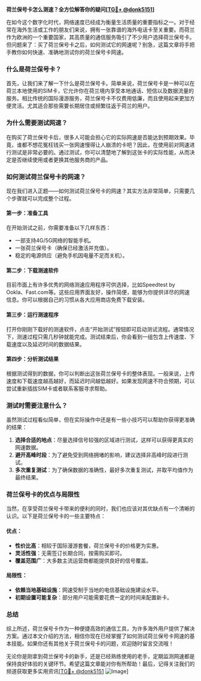 **荷兰保号卡怎么测速？全方位解答你的疑问[[TG💪+ @donk5151](https://t.me/s/donk5151)]**

在如今这个数字化时代，网络速度已经成为衡量生活质量的重要指标之一。对于经常在海外生活或工作的朋友们来说，拥有一张靠谱的海外电话卡至关重要。而荷兰作为欧洲的一个重要国家，其高质量的通信服务吸引了不少用户选择荷兰保号卡。但问题来了：买了荷兰保号卡之后，如何测试它的网速呢？别急，这篇文章将手把手教你如何快速、准确地测试你的荷兰保号卡网速。

### 什么是荷兰保号卡？

首先，让我们来了解一下什么是荷兰保号卡。简单来说，荷兰保号卡是一种可以在荷兰本地使用的SIM卡，它允许你在荷兰境内享受本地通话、短信以及数据流量的服务。相比传统的国际漫游服务，荷兰保号卡不仅费用低廉，而且使用起来更加方便灵活。尤其适合那些需要长期居住或频繁往返于荷兰的用户。

### 为什么需要测试网速？

在购买了荷兰保号卡后，很多人可能会担心它的实际网速是否能达到预期效果。毕竟，谁都不想花冤枉钱买一张网速慢得让人崩溃的卡吧？因此，在使用前对网速进行测试是非常必要的。通过测试，你可以清楚地了解到这张卡的实际性能，从而决定是否继续使用或者更换其他服务商的产品。

### 如何测试荷兰保号卡的网速？

现在我们进入正题——如何测试荷兰保号卡的网速？其实方法非常简单，只需要几个步骤就可以完成整个过程。

#### 第一步：准备工具

在开始测试之前，你需要准备以下几样东西：
- 一部支持4G/5G网络的智能手机。
- 一张荷兰保号卡（确保已经激活并充值）。
- 稳定的电源供应（避免手机因电量不足而关机）。

#### 第二步：下载测速软件

目前市面上有许多优秀的网络测速应用程序可供选择，比如Speedtest by Ookla、Fast.com等。这些应用界面友好，操作简便，能够为你提供详尽的网速信息。你可以根据自己的习惯从各大应用商店免费下载安装。

#### 第三步：运行测速程序

打开你刚刚下载好的测速软件，点击“开始测试”按钮即可启动测试流程。通常情况下，测速过程只需几秒钟就能完成。测试结束后，你会看到一组包含上传速度、下载速度以及延迟时间的数据结果。

#### 第四步：分析测试结果

根据测试得到的数据，你可以判断出这张荷兰保号卡的整体表现。一般来说，上传速度和下载速度越高越好，而延迟时间越低越好。如果发现网速不符合预期，可以尝试重新插拔SIM卡或者联系客服寻求帮助。

### 测试时需要注意什么？

虽然测试过程看似简单，但在实际操作中还是有一些小技巧可以帮助你获得更准确的结果：

1. **选择合适的地点**：尽量选择信号较强的区域进行测试，这样可以获得更真实的网速数据。
2. **避开高峰时段**：为了避免受到网络拥堵的影响，建议选择非高峰时段进行测试。
3. **多次重复测试**：为了确保数据的准确性，最好多次重复测试，并取平均值作为最终结果。

### 荷兰保号卡的优点与局限性

当然，在享受荷兰保号卡带来的便利的同时，我们也应该对其优缺点有一个清晰的认识。以下是荷兰保号卡的一些主要特点：

#### 优点：
- **性价比高**：相较于国际漫游套餐，荷兰保号卡的价格更为实惠。
- **灵活性强**：无需签订长期合同，按需购买即可。
- **覆盖范围广**：大多数主流运营商都能提供良好的信号覆盖。

#### 局限性：
- **依赖当地基础设施**：网速受制于当地的电信基础设施建设水平。
- **初期设置可能复杂**：部分用户可能需要花费一定的时间来配置新卡。

### 总结

综上所述，荷兰保号卡作为一种便捷高效的通信工具，为许多海外用户提供了解决方案。通过本文介绍的方法，相信你现在已经掌握了如何测试荷兰保号卡网速的基本技能。如果你还有其他关于荷兰保号卡的问题，欢迎随时留言交流哦！

无论你是刚拿到荷兰保号卡的新手，还是已经熟练使用的老手，定期监测网速都是保持良好体验的关键环节。希望这篇文章能对你有所帮助！最后，记得关注我们的频道获取更多实用资讯[[TG💪+ @donk5151](https://t.me/s/donk5151) ![Image](https://i.postimg.cc/rwNCRYN7/Snipaste-2025-04-30-17-27-05.png)]